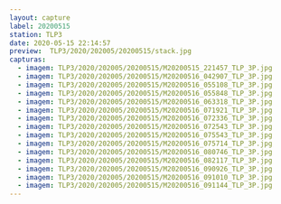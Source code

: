 ```yaml
---
layout: capture
label: 20200515
station: TLP3
date: 2020-05-15 22:14:57
preview:  TLP3/2020/202005/20200515/stack.jpg
capturas:
  - imagem: TLP3/2020/202005/20200515/M20200515_221457_TLP_3P.jpg
  - imagem: TLP3/2020/202005/20200515/M20200516_042907_TLP_3P.jpg
  - imagem: TLP3/2020/202005/20200515/M20200516_055108_TLP_3P.jpg
  - imagem: TLP3/2020/202005/20200515/M20200516_055848_TLP_3P.jpg
  - imagem: TLP3/2020/202005/20200515/M20200516_063318_TLP_3P.jpg
  - imagem: TLP3/2020/202005/20200515/M20200516_071921_TLP_3P.jpg
  - imagem: TLP3/2020/202005/20200515/M20200516_072336_TLP_3P.jpg
  - imagem: TLP3/2020/202005/20200515/M20200516_072543_TLP_3P.jpg
  - imagem: TLP3/2020/202005/20200515/M20200516_075543_TLP_3P.jpg
  - imagem: TLP3/2020/202005/20200515/M20200516_075714_TLP_3P.jpg
  - imagem: TLP3/2020/202005/20200515/M20200516_080746_TLP_3P.jpg
  - imagem: TLP3/2020/202005/20200515/M20200516_082117_TLP_3P.jpg
  - imagem: TLP3/2020/202005/20200515/M20200516_090926_TLP_3P.jpg
  - imagem: TLP3/2020/202005/20200515/M20200516_091010_TLP_3P.jpg
  - imagem: TLP3/2020/202005/20200515/M20200516_091144_TLP_3P.jpg
---
```

